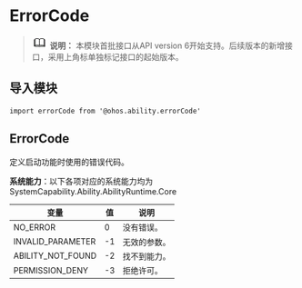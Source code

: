 # ErrorCode


> ![icon-note.gif](public_sys-resources/icon-note.gif) **说明：**
> 本模块首批接口从API version 6开始支持。后续版本的新增接口，采用上角标单独标记接口的起始版本。


## 导入模块

```
import errorCode from '@ohos.ability.errorCode'
```

## ErrorCode

定义启动功能时使用的错误代码。

**系统能力**：以下各项对应的系统能力均为SystemCapability.Ability.AbilityRuntime.Core

| 变量                             | 值    | 说明                                       |
| ------------------------------ | ---- | ---------------------------------------- |
| NO_ERROR         | 0    | 没有错误。   |
| INVALID_PARAMETER | -1   | 无效的参数。 |
| ABILITY_NOT_FOUND | -2   | 找不到能力。 |
| PERMISSION_DENY   | -3   | 拒绝许可。   |